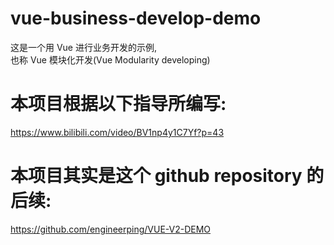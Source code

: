 # vue-business-develop-demo
这是一个用 Vue 进行业务开发的示例,  <br>
也称 Vue 模块化开发(Vue Modularity developing)

# 本项目根据以下指导所编写: 
https://www.bilibili.com/video/BV1np4y1C7Yf?p=43

# 本项目其实是这个 github repository 的后续:
https://github.com/engineerping/VUE-V2-DEMO
